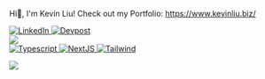 Hi👋, I'm Kevin Liu! 
Check out my Portfolio: https://www.kevinliu.biz/

<div>
  <a href="https://www.linkedin.com/in/kevin-liu-2495b6205">
    <img alt="LinkedIn" src="https://img.shields.io/badge/LinkedIn-Connect%20with%20me-informational?style=for-the-badge&logo=linkedin&color=0A66C2&logoColor=0A66C2" />
  </a>
  <a href="https://devpost.com/Kevin-Liu-01">
    <img alt="Devpost" src="https://img.shields.io/badge/Devpost-View%20%20my%20projects-informational?style=for-the-badge&logo=devpost&color=003E54&logoColor=003E54" />
  </a>
</div>

<a href="#">
  <img align="center" src="https://github-readme-stats.vercel.app/api?username=Kevin-Liu-01&count_private=true&show_icons=true&theme=dark&line_height=27" />
</a>

<div>
  <a href="https://www.typescriptlang.org/">
    <img alt="Typescript" src="https://img.shields.io/badge/typescript-%23007ACC.svg?style=for-the-badge&logo=typescript&logoColor=white" />
  </a>
  <a href="https://nextjs.org/">
    <img alt="NextJS" src="https://img.shields.io/badge/Next-black?style=for-the-badge&logo=next.js&logoColor=white" />
  </a>
  <a href="https://tailwindcss.com/">
    <img alt="Tailwind" src="https://img.shields.io/badge/tailwindcss-%2338B2AC.svg?style=for-the-badge&logo=tailwind-css&logoColor=white" />
  </a>
</div>
 
[![](https://visitcount.itsvg.in/api?id=Kevin-Liu-01&icon=0&color=0)](https://visitcount.itsvg.in)
